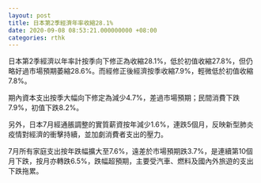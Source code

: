 ```yaml
---
layout: post
title: 日本第2季經濟年率收縮28.1%
date: 2020-09-08 08:53:21.000000000 +08:00
categories: rthk
---
```


日本第2季經濟以年率計按季向下修正為收縮28.1%，低於初值收縮27.8%，但仍略好過市場預期萎縮28.6%。而經修正後經濟按季收縮7.9%，輕微低於初值收縮7.8%。

期內資本支出按季大幅向下修定為減少4.7%，差過市場預期；民間消費下跌7.9%，初值下跌8.2%。

另外，日本7月經通脹調整的實質薪資按年減少1.6%，連跌5個月，反映新型肺炎疫情對經濟的衝擊持續，並加劇消費者支出的壓力。

7月所有家庭支出按年跌幅擴大至7.6%，遠差於市場預期跌3.7%，是連續第10個月下跌，按月亦轉跌6.5%，跌幅超預期，主要受汽車、燃料及國內外旅遊的支出下跌拖累。
